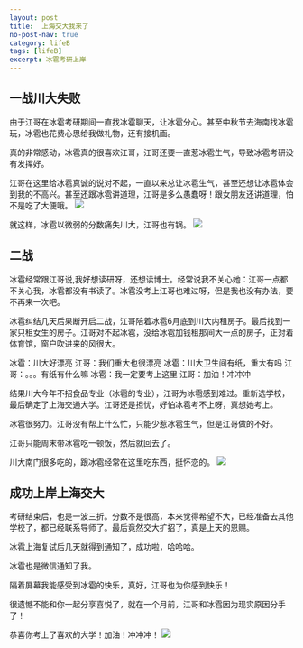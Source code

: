 ```yaml
---
layout: post
title:  上海交大我来了
no-post-nav: true
category: lifeB
tags: [lifeB]
excerpt: 冰雹考研上岸
---
```


## 一战川大失败

   由于江哥在冰雹考研期间一直找冰雹聊天，让冰雹分心。甚至中秋节去海南找冰雹玩，冰雹也花费心思给我做礼物，还有接机画。
   
   真的非常感动，冰雹真的很喜欢江哥，江哥还要一直惹冰雹生气，导致冰雹考研没有发挥好。
   
   江哥在这里给冰雹真诚的说对不起，一直以来总让冰雹生气，甚至还想让冰雹体会到我的不高兴。甚至还跟冰雹讲道理，江哥是多么愚蠢呀！跟女朋友还讲道理，怕不是吃了大便哦。
    ![](https://www.ujump1.com/assets/images/2021/lifeB/kaoyan/chuangda.png?raw=true)
    
   就这样，冰雹以微弱的分数痛失川大，江哥也有锅。
   ![](https://www.ujump1.com/assets/images/2021/lifeB/kaoyan/chuangda.png?raw=true)
   
   
## 二战

   冰雹经常跟江哥说,我好想读研呀，还想读博士。经常说我不关心她：江哥一点都不关心我，冰雹都没有书读了。冰雹没考上江哥也难过呀，但是我也没有办法，要不再来一次吧。
   
   冰雹纠结几天后果断开启二战，江哥陪着冰雹6月底到川大内租房子。最后找到一家只租女生的房子。江哥对不起冰雹，没给冰雹加钱租那间大一点的房子，正对着体育馆，窗户吹进来的风很大。
   
   冰雹：川大好漂亮 江哥：我们重大也很漂亮
   冰雹：川大卫生间有纸，重大有吗 江哥：。。。有纸有什么嘛
   冰雹：我一定要考上这里 江哥：加油！冲冲冲
   
   结果川大今年不招食品专业（冰雹的专业），江哥为冰雹感到难过。重新选学校，最后确定了上海交通大学。江哥还是担忧，好怕冰雹考不上呀，真想她考上。
   
   冰雹很努力。江哥没有帮上什么忙，只能少惹冰雹生气，但是江哥做的不好。
   
   江哥只能周末带冰雹吃一顿饭，然后就回去了。
   
   川大南门很多吃的，跟冰雹经常在这里吃东西，挺怀恋的。
    ![](https://www.ujump1.com/assets/images/2021/lifeB/kaoyan/chuangdananmeng.jpg?raw=true)
    
## 成功上岸上海交大
   
   考研结束后，也是一波三折。分数不是很高，本来觉得希望不大，已经准备去其他学校了，都已经联系导师了。最后竟然交大扩招了，真是上天的恩赐。
   
   冰雹上海复试后几天就得到通知了，成功啦，哈哈哈。
   
   冰雹也是微信通知了我。
   
   隔着屏幕我能感受到冰雹的快乐，真好，江哥也为你感到快乐！
   
   很遗憾不能和你一起分享喜悦了，就在一个月前，江哥和冰雹因为现实原因分手了！
   
   恭喜你考上了喜欢的大学！加油！冲冲冲！
   ![](https://www.ujump1.com/assets/images/2021/lifeB/kaoyan/shanghaijiaoda.jpg?raw=true)
   
   
   
   
   
   
   
   
   